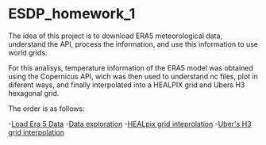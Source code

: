 # ESDP_homework_1

The idea of this project is to download ERA5 meteorological data, understand the API, process the information, and use this information to use world grids.

For this analisys, temperature information of the ERA5 model was obtained using the Copernicus API, wich was then used to understand nc files, plot in diferent ways, and finally interpolated into a HEALPIX grid and Ubers H3 hexagonal grid. 

The order is as follows:

-[Load Era 5 Data](https://github.com/RubenVasquezArr/ESDP_homework_1/blob/main/load_era5.ipynb)
-[Data exploration](https://github.com/RubenVasquezArr/ESDP_homework_1/blob/main/data_exploration.ipynb)
-[HEALpix grid inteprolation](https://github.com/RubenVasquezArr/ESDP_homework_1/blob/main/HEALpix_grid_interpolation.ipynb)
-[Uber's H3 grid interpolation](https://github.com/RubenVasquezArr/ESDP_homework_1/blob/main/H3_grid_interpolaton.ipynb)


 
